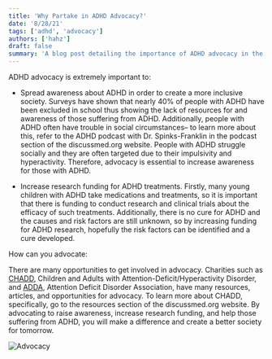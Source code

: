 ```yaml
---
title: 'Why Partake in ADHD Advocacy?'
date: '8/28/21'
tags: ['adhd', 'advocacy']
authors: ['hahz']
draft: false
summary: 'A blog post detailing the importance of ADHD advocacy in the fight against the disorder. This blog also provides some opportunities to advocate at various ADHD-fighting organizations.'
---
```

ADHD advocacy is extremely important to:

-   Spread awareness about ADHD in order to create a more inclusive society. Surveys have shown that nearly 40% of people with ADHD have been excluded in school thus showing the lack of resources for and awareness of those suffering from ADHD. Additionally, people with ADHD often have trouble in social circumstances– to learn more about this, refer to the ADHD podcast with Dr. Spinks-Franklin in the podcast section of the discussmed.org website. People with ADHD struggle socially and they are often targeted due to their impulsivity and hyperactivity. Therefore, advocacy is essential to increase awareness for those with ADHD.
    
-   Increase research funding for ADHD treatments. Firstly, many young children with ADHD take medications and treatments, so it is important that there is funding to conduct research and clinical trials about the efficacy of such treatments. Additionally, there is no cure for ADHD and the causes and risk factors are still unknown, so by increasing funding for ADHD research, hopefully the risk factors can be identified and a cure developed.
    

How can you advocate:

There are many opportunities to get involved in advocacy. Charities such as [CHADD](https://chadd.org/policy-positions/), Children and Adults with Attention-Deficit/Hyperactivity Disorder, and [ADDA](https://add.org/category/non-member/adhd-awareness-advocacy-non-member/), Attention Deficit Disorder Association, have many resources, articles, and opportunities for advocacy. To learn more about CHADD, specifically, go to the resources section of the discussmed.org website. By advocating to raise awareness, increase research funding, and help those suffering from ADHD, you will make a difference and create a better society for tomorrow.

![Advocacy](http://www.drkenny.com/wp-content/uploads/2014/02/advocacypcture.jpg)
